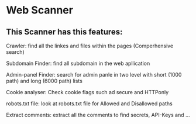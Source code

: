 # Web Scanner

## This Scanner has this features:

Crawler: find all the linkes and files within the pages (Comperhensive search)

Subdomain Finder: find all subdomain in the web apllication

Admin-panel Finder: search for admin panle in two level with short (1000 path) and long (6000 path) lists

Cookie analyser: Check cookie flags such ad secure and HTTPonly

robots.txt file: look at robots.txt file for Allowed and Disallowed paths

Extract comments: extract all the comments to find secrets, API-Keys and ...

